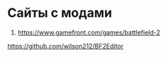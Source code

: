 # Сайты с модами
1. https://www.gamefront.com/games/battlefield-2


https://github.com/wilson212/BF2Editor
